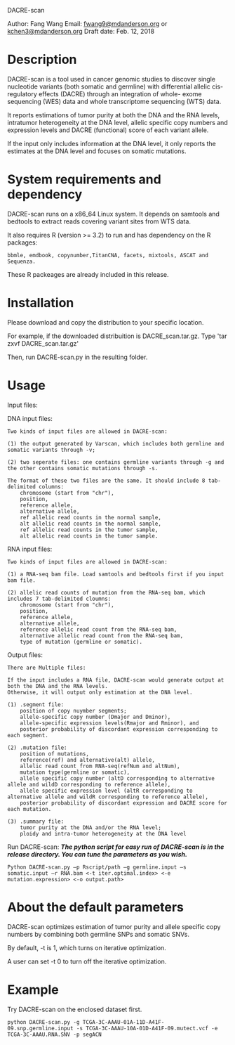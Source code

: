 DACRE-scan

Author: Fang Wang
Email: fwang9@mdanderson.org or kchen3@mdanderson.org
Draft date: Feb. 12, 2018

Description
===========
DACRE-scan is a tool used in cancer genomic studies to discover single nucleotide variants (both somatic and germline) 
with differential allelic cis-regulatory effects (DACRE) through an integration of whole- exome sequencing (WES) data and whole transcriptome sequencing (WTS) data.

It reports estimations of tumor purity at both the DNA and the RNA levels, intratumor heterogeneity at the DNA level, allelic specific copy numbers and expression levels and DACRE (functional) score of each variant allele. 

If the input only includes information at the DNA level, it only reports the estimates at the DNA level and focuses on somatic mutations.

System requirements and dependency
==================================
DACRE-scan runs on a x86_64 Linux system. It depends on samtools and bedtools to extract reads covering variant sites from WTS data. 

It also requires R (version >= 3.2)
to run and has dependency on the R packages: 

	bbmle, emdbook, copynumber,TitanCNA, facets, mixtools, ASCAT and Sequenza. 

These R packeages are already included in this release.

Installation
============
Please download and copy the distribution to your specific location. 

For example, if the downloaded distribuition is DACRE_scan.tar.gz.
	Type 'tar zxvf DACRE_scan.tar.gz'

Then, run DACRE-scan.py in the resulting folder.

Usage
=====
Input files: 

DNA input files: 

	Two kinds of input files are allowed in DACRE-scan:

	(1) the output generated by Varscan, which includes both germline and somatic variants through -v;

	(2) two seperate files: one contains germline variants through -g and the other contains somatic mutations through -s. 

	The format of these two files are the same. It should include 8 tab-delimited columns: 
		chromosome (start from "chr"), 
		position, 
		reference allele, 
		alternative allele, 
		ref allelic read counts in the normal sample, 
		alt allelic read counts in the normal sample, 
		ref allelic read counts in the tumor sample,
		alt allelic read counts in the tumor sample.

RNA input files:

	Two kinds of input files are allowed in DACRE-scan:

	(1) a RNA-seq bam file. Load samtools and bedtools first if you input bam file.

	(2) allelic read counts of mutation from the RNA-seq bam, which includes 7 tab-delimited cloumns: 
		chromosome (start from "chr"),
		position,
		reference allele, 
		alternative allele, 
		reference allelic read count from the RNA-seq bam,
		alternative allelic read count from the RNA-seq bam,
		type of mutation (germline or somatic).    

Output files: 

	There are Multiple files: 

	If the input includes a RNA file, DACRE-scan would generate output at both the DNA and the RNA levels. 
	Otherwise, it will output only estimation at the DNA level.

	(1) .segment file: 
		position of copy nuymber segments; 
		allele-specific copy number (Dmajor and Dminor), 
		allele-specific expression levels(Rmajor and Rminor), and 
		posterior probability of discordant expression corresponding to each segment.

	(2) .mutation file: 
		position of mutations, 
		reference(ref) and alternative(alt) allele, 
		allelic read count from RNA-seq(refNum and altNum),
		mutation type(germline or somatic), 
		allele specific copy number (altD corresponding to alternative allele and wildD corresponding to reference allele),
		allele specific expression level (altR corresponding to alternative allele and wildR corresponding to reference allele),
		posterior probability of discordant expression and DACRE score for each mutation.

	(3) .summary file: 
		tumor purity at the DNA and/or the RNA level; 
		ploidy and intra-tumor heterogeneity at the DNA level

Run DACRE-scan:
***The python script for easy run of DACRE-scan is in the release directory. You can tune the
parameters as you wish.***

	Python DACRE-scan.py –p Rscript/path –g germline.input –s somatic.input –r RNA.bam <-t iter.optimal.index> <-e mutation.expression> <-o output.path>

About the default parameters
========================
DACRE-scan optimizes estimation of tumor purity and allele specific copy numbers by combining both germline SNPs and somatic SNVs. 

By default, -t is 1, which turns on iterative optimization.

A user can set -t 0 to turn off the iterative optimization.


Example
=====
Try DACRE-scan on the enclosed dataset first.

	python DACRE-scan.py -g TCGA-3C-AAAU-01A-11D-A41F-09.snp.germline.input -s TCGA-3C-AAAU-10A-01D-A41F-09.mutect.vcf -e TCGA-3C-AAAU.RNA.SNV -p segACN
